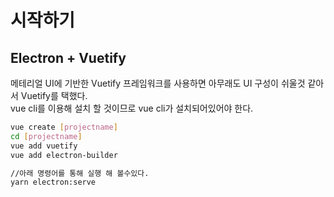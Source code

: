# 시작하기

## Electron + Vuetify
메테리얼 UI에 기반한 Vuetify 프레임워크를 사용하면 아무래도 UI 구성이 쉬울것 같아서 Vuetify를 택했다.  
vue cli를 이용해 설치 할 것이므로 vue cli가 설치되어있어야 한다.
```sh
vue create [projectname]
cd [projectname]
vue add vuetify
vue add electron-builder

//아래 명령어를 통해 실행 해 볼수있다.
yarn electron:serve
```
